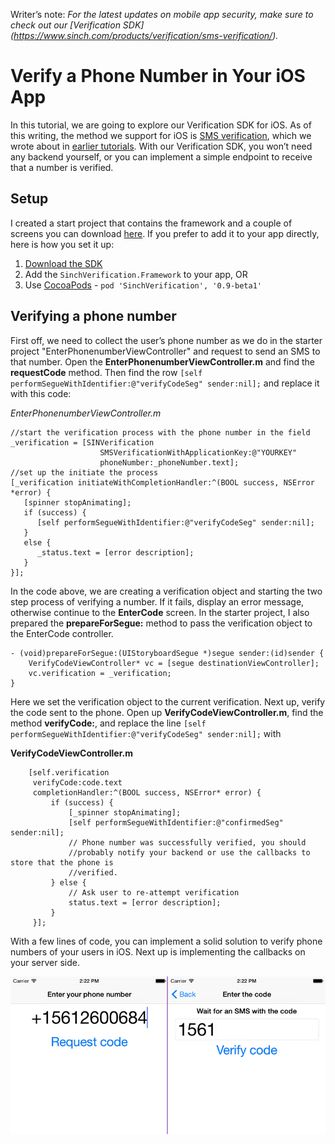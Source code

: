 Writer’s note: *For the latest updates on mobile app security, make sure to check out our [Verification SDK] (https://www.sinch.com/products/verification/sms-verification/).*


# Verify a Phone Number in Your iOS App
In this tutorial, we are going to explore our Verification SDK for iOS. As of this writing, the method we support for iOS is [SMS verification](https://www.sinch.com/products/verification/sms-verification/), which we wrote about in [earlier tutorials](https://www.sinch.com/tutorials/build-two-factor-authentication-system-pt-2/). With our Verification SDK, you won’t need any backend yourself, or you can implement a simple endpoint to receive that a number is verified. 

## Setup
I created a start project that contains the framework and a couple of screens you can download [here](https://github.com/sinch/ios-verification-tutorial). If you prefer to add it to your app directly, here is how you set it up:

1. [Download the SDK](http://sinch.com/download/)
2. Add the `SinchVerification.Framework` to your app, OR
3. Use [CocoaPods](http://cocoapods.org) - `pod 'SinchVerification', '0.9-beta1'` 

## Verifying a phone number
First off, we need to collect the user’s phone number as we do in the starter project "EnterPhonenumberViewController" and request to send an SMS to that number. Open the **EnterPhonenumberViewController.m** and find the **requestCode** method. Then find the row `[self performSegueWithIdentifier:@"verifyCodeSeg" sender:nil];` and replace it with this code:

*EnterPhonenumberViewController.m*

```
//start the verification process with the phone number in the field
_verification = [SINVerification 
 					SMSVerificationWithApplicationKey:@"YOURKEY" 
 					phoneNumber:_phoneNumber.text];
//set up the initiate the process
[_verification initiateWithCompletionHandler:^(BOOL success, NSError *error) {
   [spinner stopAnimating];
   if (success) {
      [self performSegueWithIdentifier:@"verifyCodeSeg" sender:nil];
   }
   else {
      _status.text = [error description];
   }
}];
```

In the code above, we are creating a verification object and starting the two step process of verifying a number. If it fails, display an error message, otherwise continue to the **EnterCode** screen. In the starter project, I also prepared the **prepareForSegue:** method to pass the verification object to the EnterCode controller.

```
- (void)prepareForSegue:(UIStoryboardSegue *)segue sender:(id)sender {
    VerifyCodeViewController* vc = [segue destinationViewController];
    vc.verification = _verification;
}
```

Here we set the verification object to the current verification. Next up, verify the code sent to the phone. Open up **VerifyCodeViewController.m**, find the method **verifyCode:**, and replace the line `[self performSegueWithIdentifier:@"verifyCodeSeg" sender:nil];` with 

**VerifyCodeViewController.m**

```
    [self.verification
     verifyCode:code.text
     completionHandler:^(BOOL success, NSError* error) {
         if (success) {
             [_spinner stopAnimating];
             [self performSegueWithIdentifier:@"confirmedSeg" sender:nil];
             // Phone number was successfully verified, you should 
             //probably notify your backend or use the callbacks to store that the phone is
             //verified.
         } else {
             // Ask user to re-attempt verification
             status.text = [error description];
         }
     }];
```

With a few lines of code, you can implement a solid solution to verify phone numbers of your users in iOS. Next up is implementing the callbacks on your server side. 

![sample SMS verification screens](images/sms-input.jpg)
